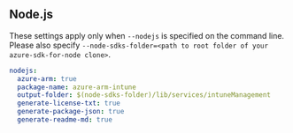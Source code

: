 ## Node.js

These settings apply only when `--nodejs` is specified on the command line.
Please also specify `--node-sdks-folder=<path to root folder of your azure-sdk-for-node clone>`.

``` yaml $(nodejs)
nodejs:
  azure-arm: true
  package-name: azure-arm-intune
  output-folder: $(node-sdks-folder)/lib/services/intuneManagement
  generate-license-txt: true
  generate-package-json: true
  generate-readme-md: true
```
